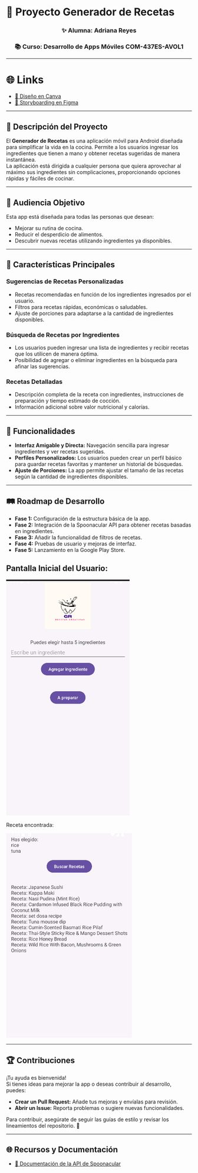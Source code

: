 # 🥗 Proyecto Generador de Recetas

<div align="center">

### ✨ **Alumna:** Adriana Reyes  
### 📚 **Curso:** Desarrollo de Apps Móviles COM-437ES-AVOL1  

</div>

---


# 🌐 Links

- [🎨 Diseño en Canva](https://www.canva.com/design/DAGZMnlwKos/eAGmZOqw6H8dV_LLOQIayA/view?utm_content=DAGZMnlwKos&utm_campaign=designshare&utm_medium=link2&utm_source=uniquelinks&utlId=h9512c01e5f)  
- [🎥 Storyboarding en Figma](https://www.figma.com/design/rnfOqwD626LxdVlMmeq5yP/StoryBoarding----GR?node-id=0-1&m=dev&t=yQcVwvdDs8Ru01FY-1)

---

## 📖 Descripción del Proyecto
El **Generador de Recetas** es una aplicación móvil para Android diseñada para simplificar la vida en la cocina. Permite a los usuarios ingresar los ingredientes que tienen a mano y obtener recetas sugeridas de manera instantánea.  
La aplicación está dirigida a cualquier persona que quiera aprovechar al máximo sus ingredientes sin complicaciones, proporcionando opciones rápidas y fáciles de cocinar.

---

## 🎯 Audiencia Objetivo
Esta app está diseñada para todas las personas que desean:
- Mejorar su rutina de cocina.
- Reducir el desperdicio de alimentos.
- Descubrir nuevas recetas utilizando ingredientes ya disponibles.

---

## 🚀 Características Principales

### **Sugerencias de Recetas Personalizadas**
- Recetas recomendadas en función de los ingredientes ingresados por el usuario.
- Filtros para recetas rápidas, económicas o saludables.
- Ajuste de porciones para adaptarse a la cantidad de ingredientes disponibles.

### **Búsqueda de Recetas por Ingredientes**
- Los usuarios pueden ingresar una lista de ingredientes y recibir recetas que los utilicen de manera óptima.
- Posibilidad de agregar o eliminar ingredientes en la búsqueda para afinar las sugerencias.

### **Recetas Detalladas**
- Descripción completa de la receta con ingredientes, instrucciones de preparación y tiempo estimado de cocción.
- Información adicional sobre valor nutricional y calorías.

---

## 📱 Funcionalidades
- **Interfaz Amigable y Directa:** Navegación sencilla para ingresar ingredientes y ver recetas sugeridas.
- **Perfiles Personalizados:** Los usuarios pueden crear un perfil básico para guardar recetas favoritas y mantener un historial de búsquedas.
- **Ajuste de Porciones:** La app permite ajustar el tamaño de las recetas según la cantidad de ingredientes disponibles.

---

## 🛤️ Roadmap de Desarrollo
- **Fase 1:** Configuración de la estructura básica de la app.
- **Fase 2:** Integración de la Spoonacular API para obtener recetas basadas en ingredientes.
- **Fase 3:** Añadir la funcionalidad de filtros de recetas.
- **Fase 4:** Pruebas de usuario y mejoras de interfaz.
- **Fase 5:** Lanzamiento en la Google Play Store.


<h2> Pantalla Inicial del Usuario: </h2> 

![pantalladeinicio](gr-app/img/pagina%201.png)



Receta encontrada: 

![pantalladeinicio](gr-app/img/pagina%202.png)

---

## 🏆 Contribuciones
¡Tu ayuda es bienvenida!  
Si tienes ideas para mejorar la app o deseas contribuir al desarrollo, puedes:  
- **Crear un Pull Request:** Añade tus mejoras y envíalas para revisión.  
- **Abrir un Issue:** Reporta problemas o sugiere nuevas funcionalidades.  

Para contribuir, asegúrate de seguir las guías de estilo y revisar los lineamientos del repositorio. 🙌

---

## 🌐 Recursos y Documentación
- [📘 Documentación de la API de Spoonacular](https://spoonacular.com/food-api)


